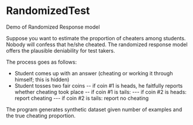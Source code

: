 # RandomizedTest
Demo of Randomized Response model

Suppose you want to estimate the proportion of cheaters among students. Nobody will confess that he/she cheated. The randomized response model offers the plausible deniability for test takers.

The process goes as follows:
- Student comes up with an answer (cheating or working it through himself; this is hidden)
- Student tosses two fair coins
-- if coin #1 is heads, he faitfully reports whether cheating took place
-- if coin #1 is tails:
--- if coin #2 is heads: report cheating
--- if coin #2 is tails: report no cheating

The program generates synthetic dataset given number of examples and the true cheating proportion.
